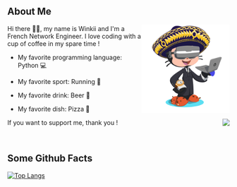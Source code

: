 
## About Me 
<a><img align="right" width="200" height="200" src="https://github.com/Winkii/Winkii/blob/main/img/profile.png"></a>

Hi there 👋👋, my name is Winkii and I'm a French Network Engineer. I love coding with a cup of coffee in my spare time !

- My favorite programming language: Python 💻

- My favorite sport: Running 🏃

- My favorite drink: Beer 🍺

- My favorite dish: Pizza 🍕

If you want to support me, thank you ! 
<a href="https://ko-fi.com/G2G2BJ2E7"><img align="right" src="https://ko-fi.com/img/githubbutton_sm.svg"></a>
<!--[![ko-fi](https://ko-fi.com/img/githubbutton_sm.svg)](https://ko-fi.com/G2G2BJ2E7)-->
<br>

## Some Github Facts 
[![Top Langs](https://github-readme-stats.vercel.app/api/top-langs/?username=winkii&layout=compact&bg_color=0,26A641,1F6FEB&title_color=fff&text_color=fff)](https://github.com/anuraghazra/github-readme-stats)

<!--
**Winkii/Winkii** is a ✨ _special_ ✨ repository because its `README.md` (this file) appears on your GitHub profile.

Here are some ideas to get you started:

- 🔭 I’m currently working on ...
- 🌱 I’m currently learning ...
- 👯 I’m looking to collaborate on ...
- 🤔 I’m looking for help with ...
- 💬 Ask me about ...
- 📫 How to reach me: ...
- 😄 Pronouns: ...
- ⚡ Fun fact: ...
-->
